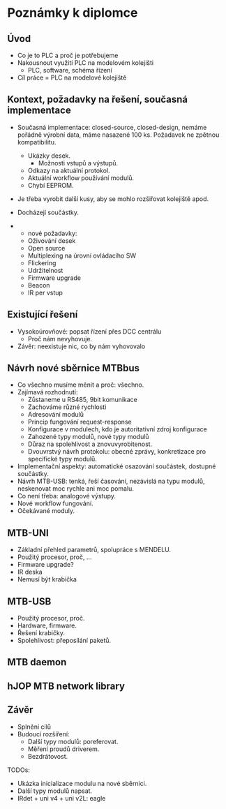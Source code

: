 Poznámky k diplomce
===================

## Úvod

* Co je to PLC a proč je potřebujeme
* Nakousnout využití PLC na modelovém kolejišti
  - PLC, software, schéma řízení
* Cíl práce = PLC na modelové kolejiště

## Kontext, požadavky na řešení, současná implementace

* Současná implementace: closed-source, closed-design, nemáme pořádně výrobní data,
  máme nasazené 100 ks. Požadavek ne zpětnou kompatibilitu.
  - Ukázky desek.
    - Možnosti vstupů a výstupů.
  - Odkazy na aktuální protokol.
  - Aktuální workflow používání modulů.
  - Chybí EEPROM.

* Je třeba vyrobit další kusy, aby se mohlo rozšiřovat kolejiště apod.
* Docházejí součástky.
* + nové požadavky:
  - Oživování desek
  - Open source
  - Multiplexing na úrovní ovládacího SW
  - Flickering
  - Udržitelnost
  - Firmware upgrade
  - Beacon
  - IR per vstup

## Existující řešení

* Vysokoúrovňové: popsat řízení přes DCC centrálu
  - Proč nám nevyhovuje.
* Závěr: neexistuje nic, co by nám vyhovovalo

## Návrh nové sběrnice MTBbus

* Co všechno musíme měnit a proč: všechno.
* Zajímavá rozhodnutí:
  - Zůstaneme u RS485, 9bit komunikace
  - Zachováme různé rychlosti
  - Adresování modulů
  - Princip fungování request-response
  - Konfigurace v modulech, kdo je autoritativní zdroj konfigurace
  - Zahozené typy modulů, nové typy modulů
  - Důraz na spolehlivost a znovuvyrobitenost.
  - Dvouvrstvý návrh protokolu: obecné zprávy, konkretizace pro specifické typy
    modulů.
* Implementační aspekty: automatické osazování součástek, dostupné součástky.
* Návrh MTB-USB: tenká, řeší časování, nezávislá na typu modulů, neskenovat moc
  rychle ani moc pomalu.
* Co není třeba: analogové výstupy.
* Nové workflow fungování.
* Očekávané moduly.

## MTB-UNI

* Základní přehled parametrů, spolupráce s MENDELU.
* Použitý procesor, proč, ...
* Firmware upgrade?
* IR deska
* Nemusí být krabička

## MTB-USB

* Použitý procesor, proč.
* Hardware, firmware.
* Řešení krabičky.
* Spolehlivost: přeposílání paketů.

## MTB daemon

## hJOP MTB network library

## Závěr

* Splnění cílů
* Budoucí rozšíření:
  - Další typy modulů: poreferovat.
  - Měření proudů driverem.
  - Bezdrátovost.

TODOs:
* Ukázka inicializace modulu na nové sběrnici.
* Další typy modulů napsat.
* IRdet + uni v4 + uni v2L: eagle
